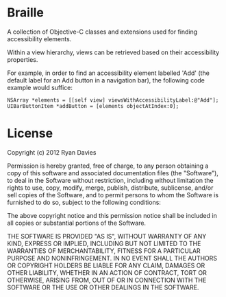 Braille
=======

A collection of Objective-C classes and extensions used for finding accessibility elements.

Within a view hierarchy, views can be retrieved based on their accessibility properties.

For example, in order to find an accessibility element labelled 'Add' (the default label for an Add button in a navigation bar), the following code example would suffice:

    NSArray *elements = [[self view] viewsWithAccessibilityLabel:@"Add"];
    UIBarButtonItem *addButton = [elements objectAtIndex:0];

License
=======

Copyright (c) 2012 Ryan Davies

Permission is hereby granted, free of charge, to any person obtaining a copy
of this software and associated documentation files (the "Software"), to deal
in the Software without restriction, including without limitation the rights
to use, copy, modify, merge, publish, distribute, sublicense, and/or sell
copies of the Software, and to permit persons to whom the Software is
furnished to do so, subject to the following conditions:

The above copyright notice and this permission notice shall be included in
all copies or substantial portions of the Software.

THE SOFTWARE IS PROVIDED "AS IS", WITHOUT WARRANTY OF ANY KIND, EXPRESS OR
IMPLIED, INCLUDING BUT NOT LIMITED TO THE WARRANTIES OF MERCHANTABILITY,
FITNESS FOR A PARTICULAR PURPOSE AND NONINFRINGEMENT. IN NO EVENT SHALL THE
AUTHORS OR COPYRIGHT HOLDERS BE LIABLE FOR ANY CLAIM, DAMAGES OR OTHER
LIABILITY, WHETHER IN AN ACTION OF CONTRACT, TORT OR OTHERWISE, ARISING FROM,
OUT OF OR IN CONNECTION WITH THE SOFTWARE OR THE USE OR OTHER DEALINGS IN
THE SOFTWARE.
